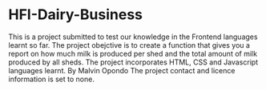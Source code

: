 # HFI-Dairy-Business
This is a project submitted to test our knowledge in the Frontend languages learnt so far.
The project obejctive is to create a function that gives you a report on how much milk is produced per shed and the total amount of milk produced by all sheds.
The project incorporates HTML, CSS and Javascript languages learnt.
By Malvin Opondo
The project contact and licence information  is set to none.



